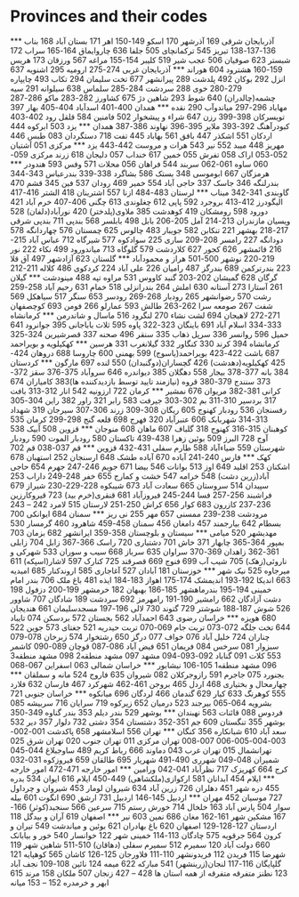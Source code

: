 
# Provinces and their codes
*** 	آذربایجان شرقی
169 	آذرشهر
170 	اسکو
149-150 	اهر
171 	بستان آباد
168 	بناب
136-137-138 	تبریز
545 	ترکمانچای
505 	جلفا
636 	چاروایماق
164-165 	سراب
172 	شبستر
623 	صوفیان
506 	عجب شیر
519 	کلیبر
154-155 	مراغه
567 	ورزقان
173 	هریس
159-160 	هشترود
604 	هوراند
*** 	آذربایجان غربی
274-275 	ارومیه
295 	اشنویه
637 	انزل
292 	بوکان
492 	پلدشت
289 	پیرانشهر
677 	تخت سلیمان
294 	تکاب
493 	چایپاره
279-280 	خوی
288 	سردشت
284-285 	سلماس
638 	سیلوانه
291 	سیه چشمه(چالدران)
640 	شوط
293 	شاهین دژ
675 	کشاورز
282-283 	ماکو
286-287 	مهاباد
296-297 	میاندوآب
290 	نقده
*** 	همدان
400-401 	اسدآباد
404-405 	بهار
397 	تویسرکان
398-399 	رزن
647 	شراء و پیشخوار
502 	فامنین
584 	قلقل رود
402-403 	کبودرآهنگ
392-393 	ملایر
395-396 	نهاوند
386-387 	همدان
*** 	یزد
503 	ابرکوه
444 	اردکان
551 	اشکذر
447 	بافق
561 	بهاباد
445 	تفت
718 	دستگردان
083 	طبس
446 	مهریز
448 	میبد
552 	نیر
543 	هرات و مروست
442-443 	یزد
*** 	مرکزی
051 	آشتیان
052-053 	اراک
058 	تفرش
055 	خمین
617 	خنداب
057 	دلیجان
618 	زرند مرکزی
059-060 	ساوه
061-062 	سربند
544 	فراهان
056 	محلات
571 	وفس
593 	هندودر
*** 	هرمزگان
667 	ابوموسی
348 	بستک
586 	بشاگرد
338-339 	بندرعباس
343-344 	بندرلنگه
346 	جاسک
337 	حاجی آباد
554 	خمیر
469 	رودان
537 	فین
345 	قشم
470 	گاوبندی
341-342 	میناب
*** 	لرستان
 483-484 	ازنا
557 	اشترینان
418 	الشتر
416-417 	الیگودرز
412-413 	بروجرد
592 	پاپی
612 	چغلوندی
613 	چگنی
406-407 	خرم آباد
421 	دورود
598 	رومشکان
419 	کوهدشت
385 	ملاوی(پلدختر)
420 	نورآباد(دلفان)
528 	ویسیان
	مازندران
213-214 	آمل
205-206 	بابل
498 	بابلسر
568 	بندپی
711 	بندپی شرقی
217-218 	بهشهر
221 	تنکابن
582 	جویبار
483 	چالوس
625 	چمستان
576 	چهاردانگه
578 	دودانگه
227 	رامسر
208-209 	ساری
225 	سوادکوه
577 	شیرگاه
712 	عباس آباد
215-216 	قائمشهر
626 	کجور
627 	کلاردشت
579 	گلوگاه
713 	میاندورود
499 	نکاء
222 	نور
219-220 	نوشهر
500-501 	هراز و محمودآباد
*** 	گلستان
623 	آزادشهر
497 	آق قلا
223 	بندرترکمن
689 	بندرگز
487 	رامیان
226 	علی آباد
224 	کردکوی
486 	کلاله
211-212 	گرگان
628 	گمیشان
202-203 	گنبد کاووس
531 	مراوه تپه
488 	مینودشت
*** 	گیلان
261 	آستارا
273 	آستانه
630 	املش
264 	بندرانزلی
518 	خمام
631 	رحیم آباد
258-259 	رشت
570 	رضوانشهر
265 	رودبار
268-269 	رودسر
653 	سنگر
517 	سیاهکل
569 	شفت
267 	صومعه سرا
262-263 	طالش
593 	عمارلو
266 	فومن
693 	کوچصفهان
271-272 	لاهیجان
694 	لشت نشاء
270 	لنگرود
516 	ماسال و شاندرمن
*** 	کرمانشاه
333-334 	اسلام آباد
691 	باینگان
323-322 	پاوه
595 	ثلاث باباجانی
395 	جوانرود
641 	حمیل
596 	روانسر
336 	سرپل ذهاب
335 	سنقر
496 	صحنه
337 	قصرشیرین
324-325 	کرمانشاه
394 	کرند
330 	کنگاور
332 	گیلانغرب
331 	هرسین
*** 	کهکیلویه و بویراحمد
687 	باشت
422-423 	بویراحمد(یاسوج)
599 	بهمنی
600 	چاروسا
688 	دروهان
424-425 	کهکیلویه(دهدشت)
426 	گچساران(دوگنبدان)
550 	لنده
697 	مارگون
*** 	کردستان
384 	بانه
377-378 	بیجار
558 	دهگلان
385 	دیواندره
646 	سروآباد
375-376 	سقز
372-373 	سنندج
379-380 	قروه
(نیازمند تایید توسط بازدیدکننده ها)383 	کامیاران
674 	کرانی
381-382 	مریوان
676 	نمشیر
*** 	کرمان
722 	ارزونیه
542 	انار
312-313 	بافت
317 	بردسیر
310-311 	بم
302-303 	جیرفت
583 	رابر
321 	راور
382 	راین
304-305 	رفسنجان
536 	رودبار کهنوج
605 	ریگان
308-309 	زرند
306-307 	سیرجان
319 	شهداد
313-314 	شهربابک
606 	عنبرآباد
320 	فهرج
698 	قلعه گنج
298-299 	کرمان
535 	کوهبنان
315-316 	کهنوج
318 	گلباف
607 	ماهان
608 	منوجان
*** 	قزوین
508 	آبیک
538 	آوج
728 	البرز
509 	بوئین زهرا
438-439 	تاکستان
580 	رودبار الموت
590 	رودبار شهرستان
559 	ضیاءآباد
588 	طارم سفلی
431-432 	قزوین
*** 	قم
037-038 	قم
702 	کهک
*** 	فارس
240-241 	آباده
670 	آباده طشک
648 	ارسنجان
252 	استهبان
678 	اشکنان
253 	اقلید
649 	اوز
513 	بوانات
546 	بیضا
671 	جویم
246-247 	جهرم
654 	حاجی آباد(زرین دشت)
548 	خرامه
547 	خشت و کمارج
655 	خفر
248-249 	داراب
253 	سپیدان
514 	سروستان
665 	سعادت آباد
673 	شیبکوه
228-229-230 	شیراز
679 	فراشبند
256-257 	فسا
244-245 	فیروزآباد
681 	قنقری(خرم بید)
723 	قیروکارزین
236-237 	کازرون
683 	کوار
656 	کراش
250-251 	لارستان
515 	لامرد
242 – 243 	مرودشت
238-239 	ممسنی
657 	مهر
255 	نی ریز
*** 	سمنان
684 	ایوانکی
700 	بسطام
642 	بیارجمند
457 	دامغان
456 	سمنان
458-459 	شاهرود
460 	گرمسار
530 	مهدیشهر
520 	میامی
*** 	سیستان و بلوچستان
358-359 	ایرانشهر
682 	بزمان
703 	بمپور
364-365 	چابهار
371 	خاش
701 	دشتیاری
720 	راسک
366-367 	زابل
704 	زابلی
361-362 	زاهدان
369-370 	سراوان
635 	سرباز
668 	سیب و سوران
533 	شهرکی و ناروئی(زهک)
705 	شیب آب
699 	فنوج
669 	قصرقند
725 	کنارک
597 	لاشار(اسپکه)
611 	میرجاوه
525 	نیک شهر
*** 	خوزستان
181 	آبادان
527 	آغاجاری
585 	اروندکنار
685 	امیدیه
663 	اندیکا
192-193 	اندیمشک
174-175 	اهواز
183-184 	ایذه
481 	باغ ملک
706 	بندر امام خمینی
194-195 	بندرماهشهر
185-186 	بهبهان
182 	خرمشهر
199-200 	دزفول
198 	دشت آزادگان
662 	رامشیر
190-191 	رامهرمز
692 	سردشت
189 	شادگان
707 	شاوور
526 	شوش
187-188 	شوشتر
729 	گتوند
730 	لالی
196-197 	مسجدسلیمان
661 	هندیجان
680 	هویزه
*** 	خراسان رضوی
643 	احمدآباد
562 	بجستان
572 	بردسکن
074 	تایباد
644 	تخت جلگه
072-073 	تربت جام
069-070 	تربت حیدریه
521 	جغتای
573 	جوین
522 	چناران
724 	خلیل آباد
076 	خواف
077 	درگز
650 	رشتخوار
574 	زبرخان
078-079 	سبزوار
081 	سرخس
084 	فریمان
651 	فیض آباد
086-087 	قوچان
089-090 	کاشمر
553 	کلات
091 	گناباد
092-093-094 	مشهد
097 	مشهد منطقه2
098 	مشهد منطقه3
096 	مشهد منطقه1
105-106 	نیشابور
*** 	خراسان شمالی
063 	اسفراین
067-068 	بجنورد
075 	جاجرم
591 	رازوجرکلان
082 	شیروان
635 	فاروج
524 	مانه و سملقان
*** 	چهارمحال و بختیاری
468 	اردل
465 	بروجن
461-462 	شهرکرد
467 	فارسان
632 	فلارد
555 	کوهرنگ
633 	کیار
629 	گندمان
466 	لردگان
696 	میانکوه
*** 	خراسان جنوبی
721 	بشرویه
064-065 	بیرجند
523 	درمیان
652 	زیرکوه
719 	سرایان
716 	سربیشه
085 	فردوس
088 	قائنات
563 	نهبندان
*** 	بوشهر
529 	بندر دیلم
353 	بندر گناوه
349-350 	بوشهر
355 	تنگستان
609 	جم
351-352 	دشتستان
354 	دشتی
732 	دلوار
357 	دیر
532 	سعد آباد
610 	شبانکاره
356 	کنگان
*** 	تهران
556 	اسلامشهر
658 	پاکدشت
001-002-003-004-005-006 007-008 	تهران مرکزی
011 	تهران جنوب
020 	تهران شرق
025 	تهرانشمال
015 	تهران غرب
043 	دماوند
666 	رباط کریم
489 	ساوجبلاغ
044-045 	شمیران
048-049 	شهرری
490-491 	شهریار
695 	طالقان
659 	فیروزکوه
031-032 	کرج
664 	کهریزک
717 	نظرآباد
041-042 	ورامین
*** 	امور خارجه
471-472 	امور خارجه
*** 	ایلام
454 	آبدانان
581 	ارکوازی(ملکشاهی)
449-450 	ایلام
616 	ایوان
534 	بدره
455 	دره شهر
451 	دهلران
726 	زرین آباد
634 	شیروان لومار
453 	شیروان و چرداول
727 	موسیان
452 	مهران
*** 	اردبیل
145-146 	اردبیل
731 	ارشق
690 	انگوت
601 	بیله سوار
504 	پارس آباد
163 	خلخال
714 	خورش رستم
715 	سرعین
566 	سنجبد(کوثر)
166-167 	مشکین شهر
161-162 	مغان
686 	نمین
603 	نیر
*** 	اصفهان
619 	آران و بیدگل
118 	اردستان
127-128-129 	اصفهان
620 	باغ بهادران
621 	بوئین و میاندشت
549 	تیران و کرون
564 	جرقویه
575 	چادگان
113-114 	خمینی شهر
122 	خوانسار
540 	خور و بیابانک
660 	دولت آباد
120 	سمیرم
512 	سمیرم سفلی (دهاقان)
510-511 	شاهین شهر
119 	شهرضا
115 	فریدن
112 	فریدونشهر
110-111 	فلاورجان
125-126 	کاشان
565 	کوهپایه
121 	گلپایگان
116-117 	لنجان(زرینشهر)
541 	مبارکه
622 	میمه
124 	نائین
108-109 	نجف آباد
123 	نطنز
متفرقه 	متفرقه از همه استان ها
428 – 427 	زنجان
507 	ملکان
158 	مرند
615 	ابهر و خرمدره
152 – 153 	میانه
